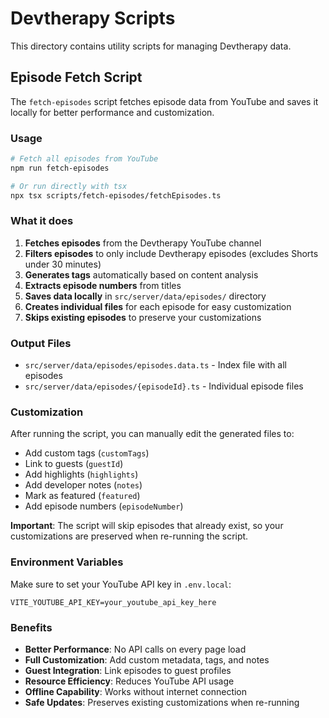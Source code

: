 # Devtherapy Scripts

This directory contains utility scripts for managing Devtherapy data.

## Episode Fetch Script

The `fetch-episodes` script fetches episode data from YouTube and saves it locally for better performance and customization.

### Usage

```bash
# Fetch all episodes from YouTube
npm run fetch-episodes

# Or run directly with tsx
npx tsx scripts/fetch-episodes/fetchEpisodes.ts
```

### What it does

1. **Fetches episodes** from the Devtherapy YouTube channel
2. **Filters episodes** to only include Devtherapy episodes (excludes Shorts under 30 minutes)
3. **Generates tags** automatically based on content analysis
4. **Extracts episode numbers** from titles
5. **Saves data locally** in `src/server/data/episodes/` directory
6. **Creates individual files** for each episode for easy customization
7. **Skips existing episodes** to preserve your customizations

### Output Files

- `src/server/data/episodes/episodes.data.ts` - Index file with all episodes
- `src/server/data/episodes/{episodeId}.ts` - Individual episode files

### Customization

After running the script, you can manually edit the generated files to:

- Add custom tags (`customTags`)
- Link to guests (`guestId`)
- Add highlights (`highlights`)
- Add developer notes (`notes`)
- Mark as featured (`featured`)
- Add episode numbers (`episodeNumber`)

**Important**: The script will skip episodes that already exist, so your customizations are preserved when re-running the script.

### Environment Variables

Make sure to set your YouTube API key in `.env.local`:

```
VITE_YOUTUBE_API_KEY=your_youtube_api_key_here
```

### Benefits

- **Better Performance**: No API calls on every page load
- **Full Customization**: Add custom metadata, tags, and notes
- **Guest Integration**: Link episodes to guest profiles
- **Resource Efficiency**: Reduces YouTube API usage
- **Offline Capability**: Works without internet connection
- **Safe Updates**: Preserves existing customizations when re-running 